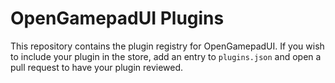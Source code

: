 # OpenGamepadUI Plugins

This repository contains the plugin registry for OpenGamepadUI. If you wish
to include your plugin in the store, add an entry to `plugins.json` and
open a pull request to have your plugin reviewed.
